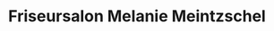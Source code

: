 ---
title: "Friseursalon Melanie Meintzschel"
url: /erfurt/friseursalon-melanie-meintzschel/
shop: Friseur
---